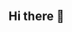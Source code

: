 ## Hi there 👋

<!--
**profluizfer/profluizfer** is a ✨ _special_ ✨ repository because its `README.md` (this file) appears on your GitHub profile.

My name is Luiz Fernando, I'm a Mathematics teacher.

- 🔭 I’m currently working on teaching my students how to use GitHub
- 🌱 I’m currently learning Programming so I can teach my students by doing stuff myself before their eyes.
- 👯 I’m looking to collaborate on replicating my means to get huge numbers for Alura's BI
- 🤔 I’m looking for help with everything I can
- 💬 Ask me about Mathematics, Physics and a bit of Technology
- 📫 How to reach me: e-mail or face-to-face conversations. People misunderstand WhatsApp messages too easily.
- 😄 Pronouns: He
- ⚡ Fun fact: I'm pretty capable of being likewise criticized for both doing things and not doing these things.
-->
